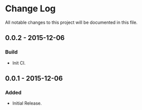 # Change Log
All notable changes to this project will be documented in this file.

## 0.0.2 - 2015-12-06
### Build
- Init CI.

## 0.0.1 - 2015-12-06
### Added
- Initial Release.

